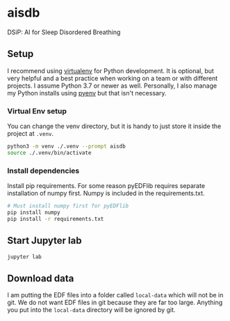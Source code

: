 # aisdb
DSiP: AI for Sleep Disordered Breathing

## Setup

I recommend using [virtualenv](https://docs.python.org/3/library/venv.html) for
Python development. It is optional, but very helpful and a best practice when
working on a team or with different projects. I assume Python 3.7 or newer as
well. Personally, I also manage my Python installs using
[pyenv](https://github.com/pyenv/pyenv) but that isn't necessary.

### Virtual Env setup

You can change the venv directory, but it is handy to just store it inside the
project at `.venv`.

```bash
python3 -m venv ./.venv --prompt aisdb
source ./.venv/bin/activate
```

### Install dependencies

Install pip requirements. For some reason pyEDFlib requires separate
installation of numpy first. Numpy is included in the requirements.txt.

```bash
# Must install numpy first for pyEDFlib
pip install numpy
pip install -r requirements.txt
```

## Start Jupyter lab

```bash
jupyter lab
```

## Download data

I am putting the EDF files into a folder called `local-data` which will not be
in git. We do not want EDF files in git because they are far too large. Anything
you put into the `local-data` directory will be ignored by git.

